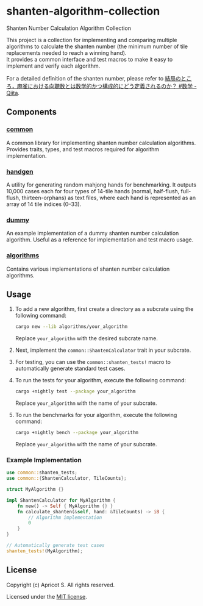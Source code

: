 # shanten-algorithm-collection

Shanten Number Calculation Algorithm Collection

This project is a collection for implementing and comparing multiple algorithms to calculate the shanten number (the minimum number of tile replacements needed to reach a winning hand).  
It provides a common interface and test macros to make it easy to implement and verify each algorithm.

For a detailed definition of the shanten number, please refer to [結局のところ，麻雀における向聴数とは数学的かつ構成的にどう定義されるのか？ #数学 - Qiita](https://qiita.com/Cryolite/items/40908d0bce2bac310717).

## Components

### [common](common)

A common library for implementing shanten number calculation algorithms.
Provides traits, types, and test macros required for algorithm implementation.

### [handgen](handgen)

A utility for generating random mahjong hands for benchmarking.
It outputs 10,000 cases each for four types of 14-tile hands (normal, half-flush, full-flush, thirteen-orphans) as text files, where each hand is represented as an array of 14 tile indices (0–33).

### [dummy](dummy)

An example implementation of a dummy shanten number calculation algorithm.
Useful as a reference for implementation and test macro usage.

### [algorithms](algorithms)

Contains various implementations of shanten number calculation algorithms.

## Usage

1. To add a new algorithm, first create a directory as a subcrate using the following command:

    ```sh
    cargo new --lib algorithms/your_algorithm
    ```

   Replace `your_algorithm` with the desired subcrate name.
2. Next, implement the `common::ShantenCalculator` trait in your subcrate.
3. For testing, you can use the `common::shanten_tests!` macro to automatically generate standard test cases.
4. To run the tests for your algorithm, execute the following command:

    ```sh
    cargo +nightly test --package your_algorithm
    ```

   Replace `your_algorithm` with the name of your subcrate.
5. To run the benchmarks for your algorithm, execute the following command:

    ```sh
    cargo +nightly bench --package your_algorithm
    ```

   Replace `your_algorithm` with the name of your subcrate.

### Example Implementation

```rust
use common::shanten_tests;
use common::{ShantenCalculator, TileCounts};

struct MyAlgorithm {}

impl ShantenCalculator for MyAlgorithm {
    fn new() -> Self { MyAlgorithm {} }
    fn calculate_shanten(&self, hand: &TileCounts) -> i8 {
        // Algorithm implementation
        0
    }
}

// Automatically generate test cases
shanten_tests!(MyAlgorithm);
```

## License

Copyright (c) Apricot S. All rights reserved.

Licensed under the [MIT license](LICENSE).
